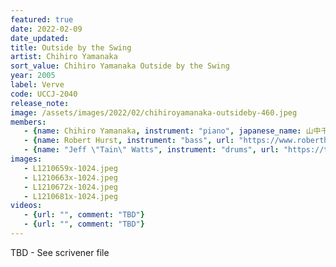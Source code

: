 ```yaml
---
featured: true
date: 2022-02-09
date_updated: 
title: Outside by the Swing
artist: Chihiro Yamanaka
sort_value: Chihiro Yamanaka Outside by the Swing
year: 2005
label: Verve
code: UCCJ-2040
release_note: 
image: /assets/images/2022/02/chihiroyamanaka-outsideby-460.jpeg
members:
   - {name: Chihiro Yamanaka, instrument: "piano", japanese_name: 山中千尋, url: "https://www.chihiroyamanaka.net/"}
   - {name: Robert Hurst, instrument: "bass", url: "https://www.roberthurst.com/"}
   - {name: "Jeff \"Tain\" Watts", instrument: "drums", url: "https://tainish.com/"}
images: 
   - L1210659x-1024.jpeg
   - L1210663x-1024.jpeg
   - L1210672x-1024.jpeg
   - L1210681x-1024.jpeg
videos: 
   - {url: "", comment: "TBD"}
   - {url: "", comment: "TBD"}
---
```

TBD - See scrivener file

